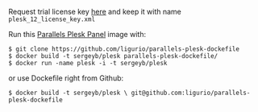 Request trial license key [here](http://sp.parallels.com/products/plesk/trial/)
and keep it with name ```plesk_12_license_key.xml```

Run this [Parallels Plesk Panel](http://sp.parallels.com/products/plesk/) image with:

    $ git clone https://github.com/ligurio/parallels-plesk-dockefile
    $ docker build -t sergeyb/plesk parallels-plesk-dockefile/
    $ docker run -name plesk -i -t sergeyb/plesk

or use Dockefile right from Github:

    $ docker build -t sergeyb/plesk \ git@github.com:ligurio/parallels-plesk-dockefile
